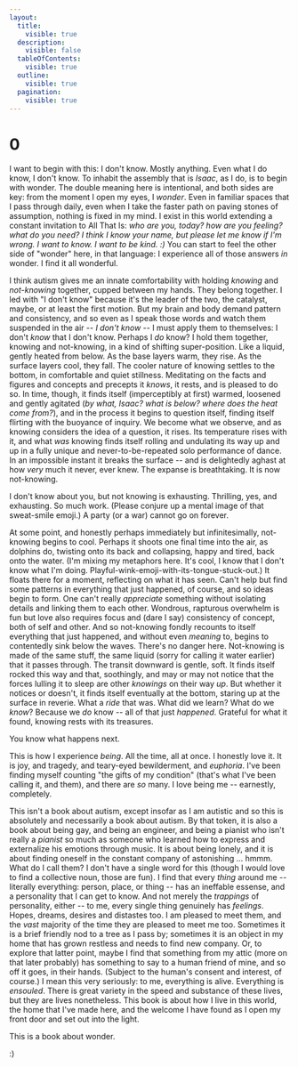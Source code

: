 ```yaml
---
layout:
  title:
    visible: true
  description:
    visible: false
  tableOfContents:
    visible: true
  outline:
    visible: true
  pagination:
    visible: true
---
```


# 0

I want to begin with this: I don't know. Mostly anything. Even what I do know, I don't know. To inhabit the assembly that is _Isaac_, as I do, is to begin with wonder. The double meaning here is intentional, and both sides are key: from the moment I open my eyes, I _wonder_. Even in familiar spaces that I pass through daily, even when I take the faster path on paving stones of assumption, nothing is fixed in my mind. I exist in this world extending a constant invitation to All That Is: _who are you, today? how are you feeling? what do you need? I think I know your name, but please let me know if I'm wrong. I want to know. I want to be kind. :)_ You can start to feel the other side of "wonder" here, in that language: I experience all of those answers _in_ wonder. I find it all wonderful.

I think autism gives me an innate comfortability with holding _knowing_ and _not-knowing_ together, cupped between my hands. They belong together. I led with "I don't know" because it's the leader of the two, the catalyst, maybe, or at least the first motion. But my brain and body demand pattern and consistency, and so even as I speak those words and watch them suspended in the air -- _I don't know_ -- I must apply them to themselves: I don't _know_ that I don't know. Perhaps I _do_ know? I hold them together, knowing and not-knowing, in a kind of shifting super-position. Like a liquid, gently heated from below. As the base layers warm, they rise. As the surface layers cool, they fall. The cooler nature of knowing settles to the bottom, in comfortable and quiet stillness. Meditating on the facts and figures and concepts and precepts it _knows_, it rests, and is pleased to do so. In time, though, it finds itself (imperceptibly at first) warmed, loosened and gently agitated (_by what, Isaac? what is below? where does the heat come from?_), and in the process it begins to question itself, finding itself flirting with the buoyance of inquiry. We become what we observe, and as knowing considers the idea of a question, it rises. Its temperature rises with it, and what _was_ knowing finds itself rolling and undulating its way up and up in a fully unique and never-to-be-repeated solo performance of dance. In an impossible instant it breaks the surface -- and is delightedly aghast at how _very_ much it never, ever knew. The expanse is breathtaking. It is now not-knowing.

I don't know about you, but not knowing is exhausting. Thrilling, yes, and exhausting. So much work. (Please conjure up a mental image of that sweat-smile emoji.) A party (or a war) cannot go on forever.

At some point, and honestly perhaps immediately but infinitesimally, not-knowing begins to cool. Perhaps it shoots one final time into the air, as dolphins do, twisting onto its back and collapsing, happy and tired, back onto the water. (I'm mixing my metaphors here. It's cool, I know that I don't know what I'm doing. Playful-wink-emoji-with-its-tongue-stuck-out.) It floats there for a moment, reflecting on what it has seen. Can't help but find some patterns in everything that just happened, of course, and so ideas begin to form. One can't really _appreciate_ something without isolating details and linking them to each other. Wondrous, rapturous overwhelm is fun but love also requires focus and (dare I say) consistency of concept, both of self and other. And so not-knowing fondly recounts to itself everything that just happened, and without even _meaning_ to, begins to contentedly sink below the waves. There's no danger here. Not-knowing is made of the same stuff, the same liquid (sorry for calling it water earlier) that it passes through. The transit downward is gentle, soft. It finds itself rocked this way and that, soothingly, and may or may not notice that the forces lulling it to sleep are other _knowings_ on their way _up_. But whether it notices or doesn't, it finds itself eventually at the bottom, staring up at the surface in reverie. What a _ride_ that was. What did we learn? What do we _know_? Because we _do_ know -- all of that just _happened_. Grateful for what it found, knowing rests with its treasures.

You know what happens next.

This is how I experience _being_. All the time, all at once. I honestly love it. It is joy, and tragedy, and teary-eyed bewilderment, and _euphoria_. I've been finding myself counting "the gifts of my condition" (that's what I've been calling it, and them), and there are _so_ many. I love being me -- earnestly, completely.

This isn't a book about autism, except insofar as I am autistic and so this is absolutely and necessarily a book about autism. By that token, it is also a book about being gay, and being an engineer, and being a pianist who isn't really a _pianist_ so much as someone who learned how to express and externalize his emotions through music. It is about being lonely, and it is about finding oneself in the constant company of astonishing ... hmmm. What do I call them? I don't have a single word for this (though I would love to find a collective noun, those are fun). I find that every _thing_ around me -- literally everything: person, place, or thing -- has an ineffable essense, and a personality that I can get to know. And not merely the _trappings_ of personality, either -- to me, every single thing genuinely has _feelings_. Hopes, dreams, desires and distastes too. I am pleased to meet them, and the _vast_ majority of the time they are pleased to meet me too. Sometimes it is a brief friendly nod to a tree as I pass by; sometimes it is an object in my home that has grown restless and needs to find new company. Or, to explore that latter point, maybe I find that something from my attic (more on that later probably) has something to say to a human friend of mine, and so off it goes, in their hands. (Subject to the human's consent and interest, of course.) I mean this very seriously: to me, everything is alive. Everything is _ensouled_. There is great variety in the speed and substance of these lives, but they are lives nonetheless. This book is about how I live in this world, the home that I've made here, and the welcome I have found as I open my front door and set out into the light.

This is a book about wonder.

:)
